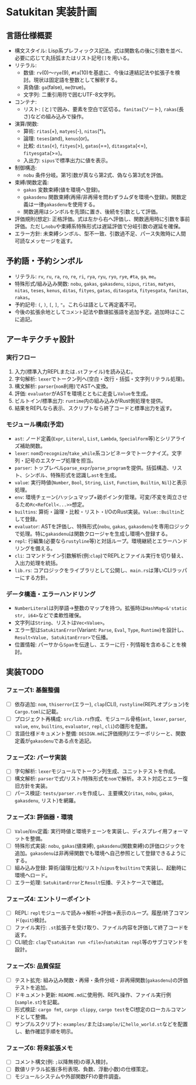 # Satukitan 実装計画

## 言語仕様概要
- 構文スタイル: Lisp系プレフィックス記法。式は関数名の後に引数を並べ、必要に応じて丸括弧またはリスト記号`[]`を用いる。
- リテラル:
  - 数値: `rv`(0)〜`rye`(9), `#ta`(10)を基底に、今後は連結記法や拡張子を検討。現状は固定語を整数として解釈する。
  - 真偽値: `ga`(false), `me`(true)。
  - 文字列: 二重引用符で囲むUTF-8文字列。
- コンテナ:
  - リスト: `[`と`]`で囲み、要素を空白で区切る。`fanitas`(ソート), `rakas`(長さ)などの組み込みで操作。
- 演算/関数:
  - 算術: `ritas`(+), `matyes`(-), `nitas`(*)。
  - 論理: `teses`(and), `kenus`(or)。
  - 比較: `ditas`(<), `fityes`(>), `gatas`(==), `ditasgata`(<=), `fityesgata`(>=)。
  - 入出力: `sipus`で標準出力に値を表示。
- 制御構造:
  - `nobu` 条件分岐。第1引数が真なら第2式、偽なら第3式を評価。
- 束縛/関数定義:
  - `gakas` 変数束縛(値を環境へ登録)。
  - `gakasdenu` 関数束縛(再帰/非再帰を問わずラムダを環境へ登録)。関数定義は一律`gakasdenu`を使用する。
  - 関数適用はシンボルを先頭に置き、後続を引数として評価。
- 評価規則(想定): 正格評価。式は左から右へ評価し、関数適用時に引数を事前評価。ただし`nobu`や束縛系特殊形式は遅延評価で分岐引数の遅延を確保。
- エラー方針: 未束縛シンボル、型不一致、引数過不足、パース失敗時に人間可読なメッセージを返す。

## 予約語・予約シンボル
- リテラル: `rv`, `ru`, `ra`, `ro`, `re`, `ri`, `rya`, `ryu`, `ryo`, `rye`, `#ta`, `ga`, `me`。
- 特殊形式/組み込み関数: `nobu`, `gakas`, `gakasdenu`, `sipus`, `ritas`, `matyes`, `nitas`, `teses`, `kenus`, `ditas`, `fityes`, `gatas`, `ditasgata`, `fityesgata`, `fanitas`, `rakas`。
- 予約記号: `(`, `)`, `[`, `]`, `"`。これらは語として再定義不可。
- 今後の拡張余地として`コメント`記法や数値拡張語を追加予定。追加時はここに追記。

## アーキテクチャ設計
### 実行フロー
1. 入力(標準入力REPLまたは`.st`ファイル)を読み込む。
2. 字句解析: `lexer`でトークン列へ(空白・改行・括弧・文字列リテラル処理)。
3. 構文解析: `parser`(`nom`利用)でASTへ変換。
4. 評価: `evaluator`がASTを環境とともに走査し`Value`を生成。
5. ビルトイン/標準出力: `runtime`内の組み込みがRust側処理を提供。
6. 結果をREPLなら表示、スクリプトなら終了コードと標準出力を返す。

### モジュール構成(予定)
- `ast`: ノード定義(`Expr`, `Literal`, `List`, `Lambda`, `SpecialForm`等)とシリアライズ補助関数。
- `lexer`: `nom`の`recognize`/`take_while`系コンビネータでトークナイズ。文字列・記号のエスケープ処理を担当。
- `parser`: トップレベル`parse_expr`/`parse_program`を提供。括弧構造、リスト、シンボル、特殊形式を認識し`ast`を生成。
- `value`: 実行時値(`Number`, `Bool`, `String`, `List`, `Function`, `Builtin`, `Nil`)と表示処理。
- `env`: 環境チェーン(ハッシュマップ+親ポインタ)管理。可変/不変を両立させるため`Rc<RefCell<...>>`想定。
- `builtins`: 算術・論理・比較・リスト・I/OのRust実装。`Value::Builtin`として登録。
- `evaluator`: ASTを評価し、特殊形式(`nobu`, `gakas`, `gakasdenu`)を専用ロジックで処理。特に`gakasdenu`は関数クロージャを生成し環境へ登録する。
- `repl`: 行編集(必要なら`rustyline`等)と対話ループ。環境継続とエラーハンドリングを備える。
- `cli`: コマンドライン引数解析(例:`clap`)でREPLとファイル実行を切り替え、入出力処理を統括。
- `lib.rs`: コアロジックをライブラリとして公開し、`main.rs`は薄いCLIラッパーにする方針。

### データ構造・エラーハンドリング
- `NumberLiteral`は列挙語→整数のマップを持つ。拡張時は`HashMap<&'static str, i64>`などで柔軟性確保。
- 文字列は`String`、リストは`Vec<Value>`。
- エラー型は`SatukitanError`(Variant: `Parse`, `Eval`, `Type`, `Runtime`)を設計し、`Result<Value, SatukitanError>`で伝播。
- 位置情報: パーサから`Span`を伝達し、エラーに行・列情報を含めることを検討。

## 実装TODO
### フェーズ1: 基盤整備
- [ ] 依存追加: `nom`, `thiserror`(エラー), `clap`(CLI), `rustyline`(REPLオプション)を`Cargo.toml`に記載。
- [ ] プロジェクト再構成: `src/lib.rs`作成、モジュール骨格(`ast`, `lexer`, `parser`, `value`, `env`, `builtins`, `evaluator`, `repl`, `cli`)の雛形を配置。
- [ ] 言語仕様ドキュメント整備: `DESIGN.md`に評価規則/エラーポリシーと、関数定義が`gakasdenu`である点を追記。

### フェーズ2: パーサ実装
- [ ] 字句解析: `lexer`モジュールでトークン列生成、ユニットテストを作成。
- [ ] 構文解析: `parser`で式/リスト/特殊形式を`nom`で解析。ネスト対応とエラー復旧方針を実装。
- [ ] パース検証: `tests/parser.rs`を作成し、主要構文(`ritas`, `nobu`, `gakas`, `gakasdenu`, リスト)を網羅。

### フェーズ3: 評価器・環境
- [ ] `Value`/`Env`定義: 実行時値と環境チェーンを実装し、ディスプレイ用フォーマットを整備。
- [ ] 特殊形式実装: `nobu`, `gakas`(値束縛), `gakasdenu`(関数束縛)の評価ロジックを追加。`gakasdenu`は非再帰関数でも環境へ自己参照として登録できるようにする。
- [ ] 組み込み登録: 算術/論理/比較/リスト/`sipus`を`builtins`で実装し、起動時に環境へロード。
- [ ] エラー処理: `SatukitanError`と`Result`伝播、テストケースで確認。

### フェーズ4: エントリーポイント
- [ ] REPL: `repl`モジュールで読み->解析->評価->表示のループ。履歴/終了コマンド(`quit`)検討。
- [ ] ファイル実行: `.st`拡張子を受け取り、ファイル内容を評価して終了コードを返す。
- [ ] CLI統合: `clap`で`satukitan run <file>`/`satukitan repl`等のサブコマンドを設計。

### フェーズ5: 品質保証
- [ ] テスト拡充: 組み込み関数・再帰・条件分岐・非再帰関数(`gakasdenu`)の評価テストを追加。
- [ ] ドキュメント更新: `README.md`に使用例、REPL操作、ファイル実行例(`sample.st`)を記載。
- [ ] 形式検証: `cargo fmt`, `cargo clippy`, `cargo test`をCI想定のローカルコマンドとして整備。
- [ ] サンプルスクリプト: `examples/`または`sample/`に`hello_world.st`などを配置し、動作確認手順を明示。

### フェーズ6: 将来拡張メモ
- [ ] コメント構文(例: `;`以降無視)の導入検討。
- [ ] 数値リテラル拡張(多桁表現、負数、浮動小数)の仕様策定。
- [ ] モジュールシステムや外部関数FFIの要件調査。
